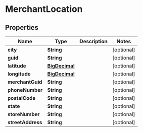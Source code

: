 
# MerchantLocation

## Properties
Name | Type | Description | Notes
------------ | ------------- | ------------- | -------------
**city** | **String** |  |  [optional]
**guid** | **String** |  |  [optional]
**latitude** | [**BigDecimal**](BigDecimal.md) |  |  [optional]
**longitude** | [**BigDecimal**](BigDecimal.md) |  |  [optional]
**merchantGuid** | **String** |  |  [optional]
**phoneNumber** | **String** |  |  [optional]
**postalCode** | **String** |  |  [optional]
**state** | **String** |  |  [optional]
**storeNumber** | **String** |  |  [optional]
**streetAddress** | **String** |  |  [optional]



